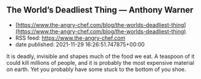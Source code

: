 ## The World’s Deadliest Thing — Anthony Warner
 - [https://www.the-angry-chef.com/blog/the-worlds-deadliest-thing](https://www.the-angry-chef.com/blog/the-worlds-deadliest-thing)
 - RSS feed: https://www.the-angry-chef.com
 - date published: 2021-11-29 16:26:51.747875+00:00

It is deadly, invisible and shapes much of the food we eat. A teaspoon of it could kill millions of people, and it is probably the most expensive material on earth. Yet you probably have some stuck to the bottom of you shoe.

